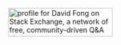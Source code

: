 <a href="https://stackexchange.com/users/15396644"><img src="https://stackexchange.com/users/flair/15396644.png?theme=dark" width="208" height="58" alt="profile for David Fong on Stack Exchange, a network of free, community-driven Q&amp;A sites" title="profile for David Fong on Stack Exchange, a network of free, community-driven Q&amp;A sites"></a>
